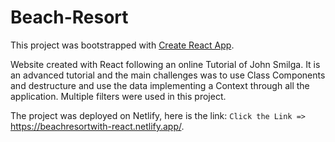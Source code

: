 # Beach-Resort

This project was bootstrapped with [Create React App](https://github.com/facebook/create-react-app).

Website created with React following an online Tutorial of John Smilga. It is an advanced tutorial and the main challenges was to use Class Components and destructure and use the data implementing a Context through all the application. Multiple filters were used in this project.

The project was deployed on Netlify, here is the link: 
 `Click the Link =>` https://beachresortwith-react.netlify.app/.